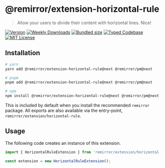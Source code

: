 # @remirror/extension-horizontal-rule

> Allow your users to divide their content with horizontal lines. Nice!

[![Version][version]][npm] [![Weekly Downloads][downloads-badge]][npm] [![Bundled size][size-badge]][size] [![Typed Codebase][typescript]](#) [![MIT License][license]](#)

[version]: https://flat.badgen.net/npm/v/@remirror/extension-horizontal-rule/next
[npm]: https://npmjs.com/package/@remirror/extension-horizontal-rule/v/next
[license]: https://flat.badgen.net/badge/license/MIT/purple
[size]: https://bundlephobia.com/result?p=@remirror/extension-horizontal-rule@next
[size-badge]: https://flat.badgen.net/bundlephobia/minzip/@remirror/extension-horizontal-rule
[typescript]: https://flat.badgen.net/badge/icon/TypeScript?icon=typescript&label
[downloads-badge]: https://badgen.net/npm/dw/@remirror/extension-horizontal-rule/red?icon=npm

## Installation

```bash
# yarn
yarn add @remirror/extension-horizontal-rule@next @remirror/pm@next

# pnpm
pnpm add @remirror/extension-horizontal-rule@next @remirror/pm@next

# npm
npm install @remirror/extension-horizontal-rule@next @remirror/pm@next
```

This is included by default when you install the recommended `remirror` package. All exports are also available via the entry-point, `remirror/extension/horizontal-rule`.

## Usage

The following code creates an instance of this extension.

```ts
import { HorizontalRuleExtension } from 'remirror/extension/horizontal-rule';

const extension = new HorizontalRuleExtension();
```
